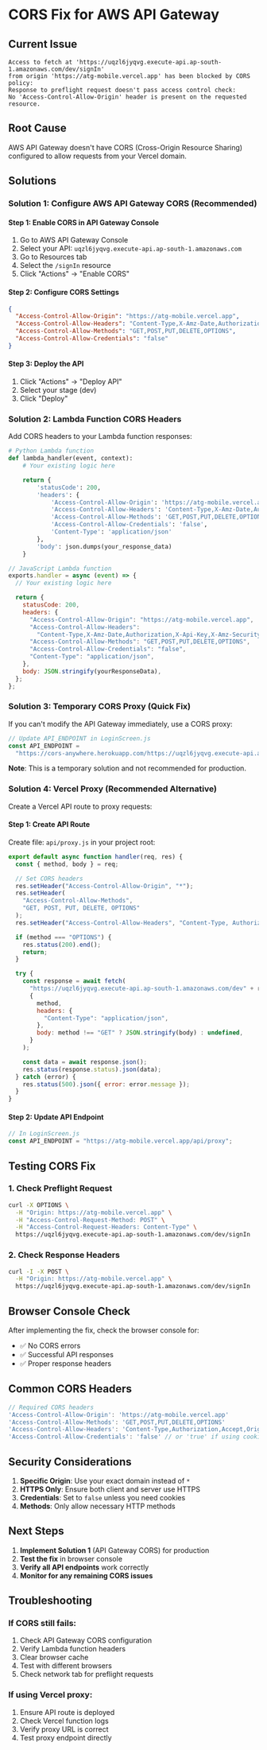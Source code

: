# CORS Fix for AWS API Gateway

## Current Issue

```
Access to fetch at 'https://uqzl6jyqvg.execute-api.ap-south-1.amazonaws.com/dev/signIn'
from origin 'https://atg-mobile.vercel.app' has been blocked by CORS policy:
Response to preflight request doesn't pass access control check:
No 'Access-Control-Allow-Origin' header is present on the requested resource.
```

## Root Cause

AWS API Gateway doesn't have CORS (Cross-Origin Resource Sharing) configured to allow requests from your Vercel domain.

## Solutions

### Solution 1: Configure AWS API Gateway CORS (Recommended)

#### Step 1: Enable CORS in API Gateway Console

1. Go to AWS API Gateway Console
2. Select your API: `uqzl6jyqvg.execute-api.ap-south-1.amazonaws.com`
3. Go to Resources tab
4. Select the `/signIn` resource
5. Click "Actions" → "Enable CORS"

#### Step 2: Configure CORS Settings

```json
{
  "Access-Control-Allow-Origin": "https://atg-mobile.vercel.app",
  "Access-Control-Allow-Headers": "Content-Type,X-Amz-Date,Authorization,X-Api-Key,X-Amz-Security-Token,Accept,Origin",
  "Access-Control-Allow-Methods": "GET,POST,PUT,DELETE,OPTIONS",
  "Access-Control-Allow-Credentials": "false"
}
```

#### Step 3: Deploy the API

1. Click "Actions" → "Deploy API"
2. Select your stage (dev)
3. Click "Deploy"

### Solution 2: Lambda Function CORS Headers

Add CORS headers to your Lambda function responses:

```python
# Python Lambda function
def lambda_handler(event, context):
    # Your existing logic here

    return {
        'statusCode': 200,
        'headers': {
            'Access-Control-Allow-Origin': 'https://atg-mobile.vercel.app',
            'Access-Control-Allow-Headers': 'Content-Type,X-Amz-Date,Authorization,X-Api-Key,X-Amz-Security-Token,Accept,Origin',
            'Access-Control-Allow-Methods': 'GET,POST,PUT,DELETE,OPTIONS',
            'Access-Control-Allow-Credentials': 'false',
            'Content-Type': 'application/json'
        },
        'body': json.dumps(your_response_data)
    }
```

```javascript
// JavaScript Lambda function
exports.handler = async (event) => {
  // Your existing logic here

  return {
    statusCode: 200,
    headers: {
      "Access-Control-Allow-Origin": "https://atg-mobile.vercel.app",
      "Access-Control-Allow-Headers":
        "Content-Type,X-Amz-Date,Authorization,X-Api-Key,X-Amz-Security-Token,Accept,Origin",
      "Access-Control-Allow-Methods": "GET,POST,PUT,DELETE,OPTIONS",
      "Access-Control-Allow-Credentials": "false",
      "Content-Type": "application/json",
    },
    body: JSON.stringify(yourResponseData),
  };
};
```

### Solution 3: Temporary CORS Proxy (Quick Fix)

If you can't modify the API Gateway immediately, use a CORS proxy:

```javascript
// Update API_ENDPOINT in LoginScreen.js
const API_ENDPOINT =
  "https://cors-anywhere.herokuapp.com/https://uqzl6jyqvg.execute-api.ap-south-1.amazonaws.com/dev";
```

**Note**: This is a temporary solution and not recommended for production.

### Solution 4: Vercel Proxy (Recommended Alternative)

Create a Vercel API route to proxy requests:

#### Step 1: Create API Route

Create file: `api/proxy.js` in your project root:

```javascript
export default async function handler(req, res) {
  const { method, body } = req;

  // Set CORS headers
  res.setHeader("Access-Control-Allow-Origin", "*");
  res.setHeader(
    "Access-Control-Allow-Methods",
    "GET, POST, PUT, DELETE, OPTIONS"
  );
  res.setHeader("Access-Control-Allow-Headers", "Content-Type, Authorization");

  if (method === "OPTIONS") {
    res.status(200).end();
    return;
  }

  try {
    const response = await fetch(
      "https://uqzl6jyqvg.execute-api.ap-south-1.amazonaws.com/dev" + req.url,
      {
        method,
        headers: {
          "Content-Type": "application/json",
        },
        body: method !== "GET" ? JSON.stringify(body) : undefined,
      }
    );

    const data = await response.json();
    res.status(response.status).json(data);
  } catch (error) {
    res.status(500).json({ error: error.message });
  }
}
```

#### Step 2: Update API Endpoint

```javascript
// In LoginScreen.js
const API_ENDPOINT = "https://atg-mobile.vercel.app/api/proxy";
```

## Testing CORS Fix

### 1. Check Preflight Request

```bash
curl -X OPTIONS \
  -H "Origin: https://atg-mobile.vercel.app" \
  -H "Access-Control-Request-Method: POST" \
  -H "Access-Control-Request-Headers: Content-Type" \
  https://uqzl6jyqvg.execute-api.ap-south-1.amazonaws.com/dev/signIn
```

### 2. Check Response Headers

```bash
curl -I -X POST \
  -H "Origin: https://atg-mobile.vercel.app" \
  https://uqzl6jyqvg.execute-api.ap-south-1.amazonaws.com/dev/signIn
```

## Browser Console Check

After implementing the fix, check the browser console for:

- ✅ No CORS errors
- ✅ Successful API responses
- ✅ Proper response headers

## Common CORS Headers

```javascript
// Required CORS headers
'Access-Control-Allow-Origin': 'https://atg-mobile.vercel.app'
'Access-Control-Allow-Methods': 'GET,POST,PUT,DELETE,OPTIONS'
'Access-Control-Allow-Headers': 'Content-Type,Authorization,Accept,Origin'
'Access-Control-Allow-Credentials': 'false' // or 'true' if using cookies
```

## Security Considerations

1. **Specific Origin**: Use your exact domain instead of `*`
2. **HTTPS Only**: Ensure both client and server use HTTPS
3. **Credentials**: Set to `false` unless you need cookies
4. **Methods**: Only allow necessary HTTP methods

## Next Steps

1. **Implement Solution 1** (API Gateway CORS) for production
2. **Test the fix** in browser console
3. **Verify all API endpoints** work correctly
4. **Monitor for any remaining CORS issues**

## Troubleshooting

### If CORS still fails:

1. Check API Gateway CORS configuration
2. Verify Lambda function headers
3. Clear browser cache
4. Test with different browsers
5. Check network tab for preflight requests

### If using Vercel proxy:

1. Ensure API route is deployed
2. Check Vercel function logs
3. Verify proxy URL is correct
4. Test proxy endpoint directly
